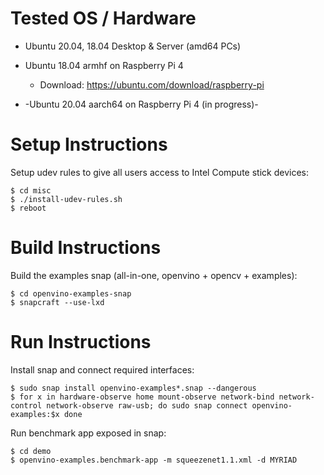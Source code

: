 # Tested OS / Hardware

- Ubuntu 20.04, 18.04 Desktop & Server (amd64 PCs)

- Ubuntu 18.04 armhf on Raspberry Pi 4

  - Download: https://ubuntu.com/download/raspberry-pi

- -Ubuntu 20.04 aarch64 on Raspberry Pi 4 (in progress)-

# Setup Instructions

Setup udev rules to give all users access to Intel Compute stick devices:

```
$ cd misc
$ ./install-udev-rules.sh
$ reboot
```

# Build Instructions

Build the examples snap (all-in-one, openvino + opencv + examples):

```
$ cd openvino-examples-snap
$ snapcraft --use-lxd
```

# Run Instructions

Install snap and connect required interfaces:

```
$ sudo snap install openvino-examples*.snap --dangerous
$ for x in hardware-observe home mount-observe network-bind network-control network-observe raw-usb; do sudo snap connect openvino-examples:$x done
```

Run benchmark app exposed in snap:

```
$ cd demo
$ openvino-examples.benchmark-app -m squeezenet1.1.xml -d MYRIAD
```
